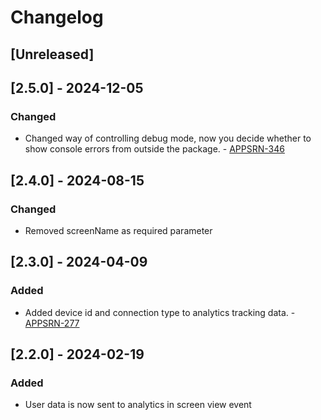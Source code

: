 # Changelog

## [Unreleased]

## [2.5.0] - 2024-12-05

### Changed

- Changed way of controlling debug mode, now you decide whether to show console errors from outside the package. - [APPSRN-346](https://janiscommerce.atlassian.net/browse/APPSRN-346)

## [2.4.0] - 2024-08-15

### Changed

- Removed screenName as required parameter

## [2.3.0] - 2024-04-09

### Added

- Added device id and connection type to analytics tracking data. - [APPSRN-277](https://janiscommerce.atlassian.net/browse/APPSRN-277)

## [2.2.0] - 2024-02-19

### Added

- User data is now sent to analytics in screen view event

## [2.1.0] - 2024-01-25

### Added

- Screen size is now sent to analytics

### Changed

- Changed value of client sent, now we are sending tcode key

## [2.0.0] - 2023-12-18

### Breaking Changes

### Changed

- No longer returns functions. Now returns a class that it's needed to instance in order to use methods.

## [1.6.0] - 2023-11-13

### Added

- Added required params for actionEvent and customEvent

## [1.5.0] - 2023-11-01

### Added

- Added Action event

## [1.4.0] - 2023-10-06

### Added

- Added deprecation message for os key in log function

## [1.3.0] - 2023-09-08

### Added

- Added event screenViewEvent

## [1.2.0] - 2023-09-04

### Added

- Added key userEmail in userEvent function

## [1.2.0] - 2023-09-04

### Added

- Added key userEmail in userEvent function

### Removed

- Removed key userName in userEvent function

## [1.1.1] - 2023-08-30

### Fixed

- Fixed url for slack notification

### Added

- Added flag public for npm publish

## [1.1.0] - 2023-08-30

### Removed

- Removed pkg helpers

## [1.0.2] - 2023-08-30

### Fixed

- Fixed step for npm publish script

## [1.0.1] - 2023-08-30

### Fixed

- Fixed npm publish script

## [1.0.0] - 2023-08-30

### Added

- Added setup repo
- Added method userInfoEvent
- Added method customEvent
